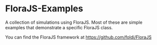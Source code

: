 FloraJS-Examples
================

A collection of simulations using FloraJS. Most of these are simple examples that demonstrate a specific FloraJS class.

You can find the FloraJS framework at https://github.com/foldi/FloraJS

